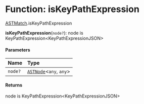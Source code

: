 # Function: isKeyPathExpression

[ASTMatch](/en/auto-docs/fixed-layout-editor/modules/ASTMatch.md).isKeyPathExpression

**isKeyPathExpression**(`node?`): node is KeyPathExpression\<KeyPathExpressionJSON>

#### Parameters

| Name | Type |
| :------ | :------ |
| `node?` | [`ASTNode`](/en/auto-docs/fixed-layout-editor/classes/ASTNode.md)<`any`, `any`> |

#### Returns

node is KeyPathExpression\<KeyPathExpressionJSON>
